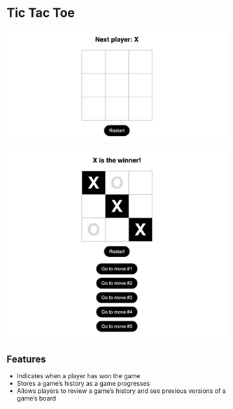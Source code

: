 
# Tic Tac Toe

![App Screenshot](screenshot1.png)

![App Screenshot](screenshot2.png)

## Features

- Indicates when a player has won the game
- Stores a game’s history as a game progresses
- Allows players to review a game’s history and see previous versions of a game’s board
